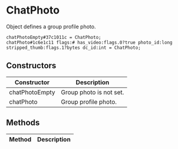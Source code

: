 # ChatPhoto
Object defines a group profile photo.

```
chatPhotoEmpty#37c1011c = ChatPhoto;
chatPhoto#1c6e1c11 flags:# has_video:flags.0?true photo_id:long stripped_thumb:flags.1?bytes dc_id:int = ChatPhoto;
```

## Constructors
| Constructor | Description |
| ---- | ----------- |
| chatPhotoEmpty | Group photo is not set. |
| chatPhoto | Group profile photo. |


## Methods
| Method | Description |
| ---- | ----------- |


